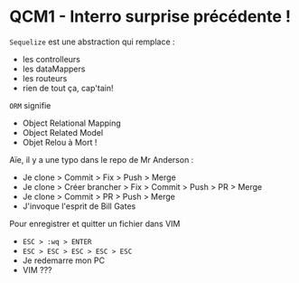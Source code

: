 # QCM1 - Interro surprise précédente !

`Sequelize` est une abstraction qui remplace :
- les controlleurs
- les dataMappers
- les routeurs
- rien de tout ça, cap'tain!


`ORM` signifie
- Object Relational Mapping
- Object Related Model
- Objet Relou à Mort !


Aïe, il y a une typo dans le repo de Mr Anderson :
- Je clone > Commit > Fix > Push > Merge
- Je clone > Créer brancher > Fix > Commit > Push > PR > Merge
- Je clone > Commit > PR > Push > Merge
- J'invoque l'esprit de Bill Gates


Pour enregistrer et quitter un fichier dans VIM 
- `ESC > :wq > ENTER`
- `ESC > ESC > ESC > ESC > ESC`
- Je redemarre mon PC
- VIM ???
